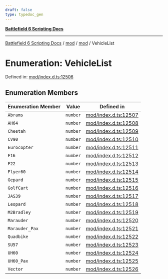 ```yaml
---
draft: false
type: typedoc_gen
---
```


[**Battlefield 6 Scripting Docs**](../../../_index.md)

***

[Battlefield 6 Scripting Docs](../../../_index.md) / [mod](../../_index.md) / [mod](../_index.md) / VehicleList

# Enumeration: VehicleList

Defined in: [mod/index.d.ts:12506](https://github.com/battlefield-portal-community/portal-docs/blob/ff09b2690670f74de7e97198022e5a97ff1161ff/generators/santiago/mod/index.d.ts#L12506)

## Enumeration Members

| Enumeration Member | Value | Defined in |
| ------ | ------ | ------ |
| <a id="abrams"></a> `Abrams` | `number` | [mod/index.d.ts:12507](https://github.com/battlefield-portal-community/portal-docs/blob/ff09b2690670f74de7e97198022e5a97ff1161ff/generators/santiago/mod/index.d.ts#L12507) |
| <a id="ah64"></a> `AH64` | `number` | [mod/index.d.ts:12508](https://github.com/battlefield-portal-community/portal-docs/blob/ff09b2690670f74de7e97198022e5a97ff1161ff/generators/santiago/mod/index.d.ts#L12508) |
| <a id="cheetah"></a> `Cheetah` | `number` | [mod/index.d.ts:12509](https://github.com/battlefield-portal-community/portal-docs/blob/ff09b2690670f74de7e97198022e5a97ff1161ff/generators/santiago/mod/index.d.ts#L12509) |
| <a id="cv90"></a> `CV90` | `number` | [mod/index.d.ts:12510](https://github.com/battlefield-portal-community/portal-docs/blob/ff09b2690670f74de7e97198022e5a97ff1161ff/generators/santiago/mod/index.d.ts#L12510) |
| <a id="eurocopter"></a> `Eurocopter` | `number` | [mod/index.d.ts:12511](https://github.com/battlefield-portal-community/portal-docs/blob/ff09b2690670f74de7e97198022e5a97ff1161ff/generators/santiago/mod/index.d.ts#L12511) |
| <a id="f16"></a> `F16` | `number` | [mod/index.d.ts:12512](https://github.com/battlefield-portal-community/portal-docs/blob/ff09b2690670f74de7e97198022e5a97ff1161ff/generators/santiago/mod/index.d.ts#L12512) |
| <a id="f22"></a> `F22` | `number` | [mod/index.d.ts:12513](https://github.com/battlefield-portal-community/portal-docs/blob/ff09b2690670f74de7e97198022e5a97ff1161ff/generators/santiago/mod/index.d.ts#L12513) |
| <a id="flyer60"></a> `Flyer60` | `number` | [mod/index.d.ts:12514](https://github.com/battlefield-portal-community/portal-docs/blob/ff09b2690670f74de7e97198022e5a97ff1161ff/generators/santiago/mod/index.d.ts#L12514) |
| <a id="gepard"></a> `Gepard` | `number` | [mod/index.d.ts:12515](https://github.com/battlefield-portal-community/portal-docs/blob/ff09b2690670f74de7e97198022e5a97ff1161ff/generators/santiago/mod/index.d.ts#L12515) |
| <a id="golfcart"></a> `GolfCart` | `number` | [mod/index.d.ts:12516](https://github.com/battlefield-portal-community/portal-docs/blob/ff09b2690670f74de7e97198022e5a97ff1161ff/generators/santiago/mod/index.d.ts#L12516) |
| <a id="jas39"></a> `JAS39` | `number` | [mod/index.d.ts:12517](https://github.com/battlefield-portal-community/portal-docs/blob/ff09b2690670f74de7e97198022e5a97ff1161ff/generators/santiago/mod/index.d.ts#L12517) |
| <a id="leopard"></a> `Leopard` | `number` | [mod/index.d.ts:12518](https://github.com/battlefield-portal-community/portal-docs/blob/ff09b2690670f74de7e97198022e5a97ff1161ff/generators/santiago/mod/index.d.ts#L12518) |
| <a id="m2bradley"></a> `M2Bradley` | `number` | [mod/index.d.ts:12519](https://github.com/battlefield-portal-community/portal-docs/blob/ff09b2690670f74de7e97198022e5a97ff1161ff/generators/santiago/mod/index.d.ts#L12519) |
| <a id="marauder"></a> `Marauder` | `number` | [mod/index.d.ts:12520](https://github.com/battlefield-portal-community/portal-docs/blob/ff09b2690670f74de7e97198022e5a97ff1161ff/generators/santiago/mod/index.d.ts#L12520) |
| <a id="marauder_pax"></a> `Marauder_Pax` | `number` | [mod/index.d.ts:12521](https://github.com/battlefield-portal-community/portal-docs/blob/ff09b2690670f74de7e97198022e5a97ff1161ff/generators/santiago/mod/index.d.ts#L12521) |
| <a id="quadbike"></a> `Quadbike` | `number` | [mod/index.d.ts:12522](https://github.com/battlefield-portal-community/portal-docs/blob/ff09b2690670f74de7e97198022e5a97ff1161ff/generators/santiago/mod/index.d.ts#L12522) |
| <a id="su57"></a> `SU57` | `number` | [mod/index.d.ts:12523](https://github.com/battlefield-portal-community/portal-docs/blob/ff09b2690670f74de7e97198022e5a97ff1161ff/generators/santiago/mod/index.d.ts#L12523) |
| <a id="uh60"></a> `UH60` | `number` | [mod/index.d.ts:12524](https://github.com/battlefield-portal-community/portal-docs/blob/ff09b2690670f74de7e97198022e5a97ff1161ff/generators/santiago/mod/index.d.ts#L12524) |
| <a id="uh60_pax"></a> `UH60_Pax` | `number` | [mod/index.d.ts:12525](https://github.com/battlefield-portal-community/portal-docs/blob/ff09b2690670f74de7e97198022e5a97ff1161ff/generators/santiago/mod/index.d.ts#L12525) |
| <a id="vector"></a> `Vector` | `number` | [mod/index.d.ts:12526](https://github.com/battlefield-portal-community/portal-docs/blob/ff09b2690670f74de7e97198022e5a97ff1161ff/generators/santiago/mod/index.d.ts#L12526) |
